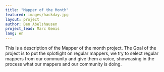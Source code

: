 ```yaml
---
title: "Mapper of the Month"
featured: images/hackday.jpg
layout: project
author: Ben Abelshausen
project_lead: Marc Gemis
lang: en
---
```


This is a description of the Mapper of the month project. The Goal of the project is to put the splotlight on regular mappers, we try to select regular mappers from our community and give them a voice, showcasing in the process what our mappers and our community is doing. 

